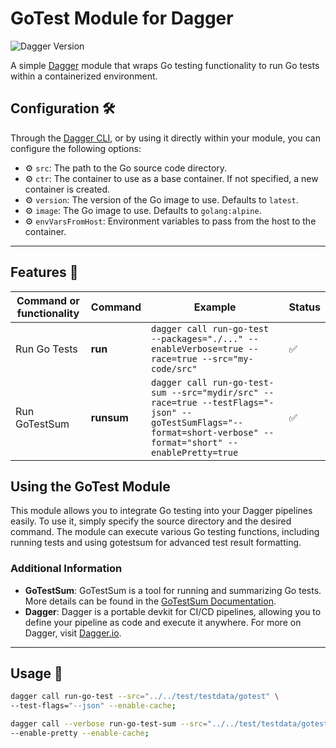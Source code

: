 # GoTest Module for Dagger

![Dagger Version](https://img.shields.io/badge/dagger%20version-%3E=0.10.0-0f0f19.svg?style=flat-square)

A simple [Dagger](https://dagger.io) module that wraps Go testing functionality to run Go tests within a containerized environment.

## Configuration 🛠️

Through the [Dagger CLI](https://docs.dagger.io/cli/465058/install), or by using it directly within your module, you can configure the following options:

* ⚙️ `src`: The path to the Go source code directory.
* ⚙️ `ctr`: The container to use as a base container. If not specified, a new container is created.
* ⚙️ `version`: The version of the Go image to use. Defaults to `latest`.
* ⚙️ `image`: The Go image to use. Defaults to `golang:alpine`.
* ⚙️ `envVarsFromHost`: Environment variables to pass from the host to the container.

---

## Features 🎨

| Command or functionality           | Command      | Example                                                                                                                                                        | Status |
|------------------------------------|--------------|----------------------------------------------------------------------------------------------------------------------------------------------------------------|--------|
| Run Go Tests                       | **run**      | `dagger call run-go-test --packages="./..." --enableVerbose=true --race=true --src="my-code/src"`                                                              | ✅      |
| Run GoTestSum                      | **runsum**   | `dagger call run-go-test-sum --src="mydir/src" --race=true --testFlags="-json" --goTestSumFlags="--format=short-verbose" --format="short" --enablePretty=true` | ✅      |


## Using the GoTest Module

This module allows you to integrate Go testing into your Dagger pipelines easily. To use it, simply specify the source directory and the desired command. The module can execute various Go testing functions, including running tests and using gotestsum for advanced test result formatting.

### Additional Information

* **GoTestSum**: GoTestSum is a tool for running and summarizing Go tests. More details can be found in the [GoTestSum Documentation](https://github.com/gotestyourself/gotestsum).
* **Dagger**: Dagger is a portable devkit for CI/CD pipelines, allowing you to define your pipeline as code and execute it anywhere. For more on Dagger, visit [Dagger.io](https://dagger.io).

---

## Usage 🚀

  ```bash
  dagger call run-go-test --src="../../test/testdata/gotest" \
--test-flags="--json" --enable-cache;

 dagger call --verbose run-go-test-sum --src="../../test/testdata/gotest" \
--enable-pretty --enable-cache;
```
